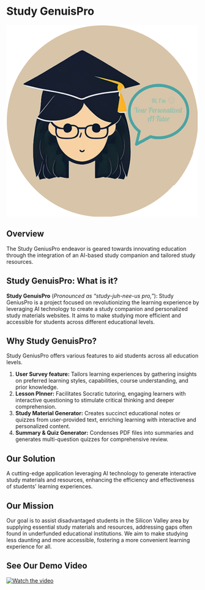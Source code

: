 # Study GenuisPro

![imaget](logo.png)

## Overview

The Study GeniusPro endeavor is geared towards innovating education through the integration of an AI-based study companion and tailored study resources.


## Study GenuisPro: What is it?

**Study GenuisPro** (*Pronounced as “study-juh-nee-us pro,”*):
Study GeniusPro is a project focused on revolutionizing the learning experience by leveraging AI technology to create a study companion and personalized study materials websites. It aims to make studying more efficient and accessible for students across different educational levels.

## Why Study GenuisPro? 

Study GeniusPro offers various features to aid students across all education levels. 

1. **User Survey feature:** Tailors learning experiences by gathering insights on preferred learning styles, capabilities, course understanding, and prior knowledge.
2. **Lesson Plnner:** Facilitates Socratic tutoring, engaging learners with interactive questioning to stimulate critical thinking and deeper comprehension.
3. **Study Material Generator:** Creates succinct educational notes or quizzes from user-provided text, enriching learning with interactive and personalized content.
4. **Summary & Quiz Generator:** Condenses PDF files into summaries and generates multi-question quizzes for comprehensive review.
   
## Our Solution
A cutting-edge application leveraging AI technology to generate interactive study materials and resources, enhancing the efficiency and effectiveness of students' learning experiences.

## Our Mission
Our goal is to assist disadvantaged students in the Silicon Valley area by supplying essential study materials and resources, addressing gaps often found in underfunded educational institutions. We aim to make studying less daunting and more accessible, fostering a more convenient learning experience for all.

## See Our Demo Video
[![Watch the video](/logo.png.png)](https://github.com/SophiaN150/Personalized-AI-Tutor/assets/165322447/b924e05a-0dc5-48b2-be94-8fd87380ed9e) 

